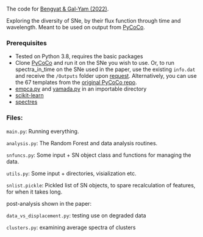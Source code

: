 The code for [Bengyat & Gal-Yam (2022)](https://arxiv.org/abs/2202.10300).

Exploring the diversity of SNe, by their flux function through time and wavelength. Meant to be used on output
from [PyCoCo](https://github.com/ofek-b/PyCoCo_templates).

### Prerequisites

- Tested on Python 3.8, requires the basic packages
- Clone [PyCoCo](https://github.com/ofek-b/PyCoCo_templates) and run it on the SNe you wish to use. Or, to run
  spectra_in_time on the SNe used in the paper, use the existing `info.dat` and receive the `/Outputs` folder
  upon [request](mailto:ofek.bengyat@univie.ac.at). Alternatively, you can use the 67 templates from
  the [original PyCoCo repo](https://github.com/maria-vincenzi/PyCoCo_templates).
- [empca.py](https://github.com/sbailey/empca/blob/master/empca.py)
  and [yamada.py](https://github.com/dakota-hawkins/yamada/blob/master/yamada.py) in an importable directory
- [scikit-learn](https://scikit-learn.org/stable/)
- [spectres](https://github.com/ACCarnall/spectres)

### Files:

`main.py`: Running everything.

`analysis.py`: The Random Forest and data analysis routines.

`snfuncs.py`: Some input + SN object class and functions for managing the data.

`utils.py`: Some input + directories, visialization etc.

`snlist.pickle`: Pickled list of SN objects, to spare recalculation of features, for when it takes long.

post-analysis shown in the paper:

`data_vs_displacement.py`: testing use on degraded data

`clusters.py`: examining average spectra of clusters
